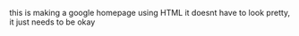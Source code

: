 this is making a google homepage using HTML 
it doesnt have to look pretty, it just needs to be okay

